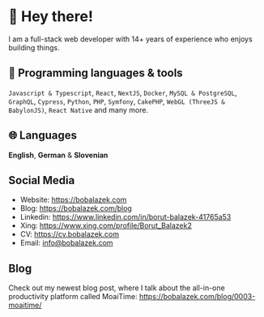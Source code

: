 # 👋 Hey there!

I am a full-stack web developer with 14+ years of experience who enjoys building things.

## 🔨 Programming languages & tools

`Javascript & Typescript`, `React`, `NextJS`, `Docker`, `MySQL & PostgreSQL`, `GraphQL`, `Cypress`, `Python`, `PHP`, `Symfony`, `CakePHP`, `WebGL (ThreeJS & BabylonJS)`, `React Native` and many more.

## 🌐 Languages

**English**, **German** & **Slovenian**

## Social Media

* Website: https://bobalazek.com
* Blog: https://bobalazek.com/blog
* Linkedin: https://www.linkedin.com/in/borut-balazek-41765a53
* Xing: https://www.xing.com/profile/Borut_Balazek2
* CV: https://cv.bobalazek.com
* Email: info@bobalazek.com

## Blog

Check out my newest blog post, where I talk about the all-in-one productivity platform called MoaiTime: https://bobalazek.com/blog/0003-moaitime/
